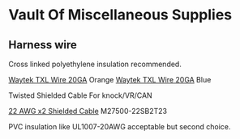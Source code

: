 # Vault Of Miscellaneous Supplies

## Harness wire

Cross linked polyethylene insulation recommended.

[Waytek TXL Wire 20GA](https://www.waytekwire.com/item/WM20-3/WM20-3-Automotive-Cross-Link-Wire-/) Orange
[Waytek TXL Wire 20GA](https://www.waytekwire.com/item/WM20-6/WM20-6-Automotive-Cross-Link-Wire-/) Blue

Twisted Shielded Cable
For knock/VR/CAN

[22 AWG x2 Shielded Cable](https://prowireusa.com//p-572-22-awg-x-2-shieled-cable.aspx) M27500-22SB2T23

PVC insulation like UL1007-20AWG acceptable but second choice.
